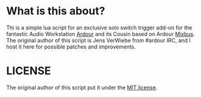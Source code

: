# What is this about?
Thi is a simple lua script for an exclusive solo switch trigger add-on for the fantastic Audio Workstation [Ardour](ardour.org) and its Cousin based on Ardour [Mixbus](http://harrisonconsoles.com/site/mixbus.html). The original author of this script is Jens VerWiebe from #ardour IRC, and I host it here for possible patches and improvements.

# LICENSE
The original author of this script put it under the [MIT license](LICENSE).
